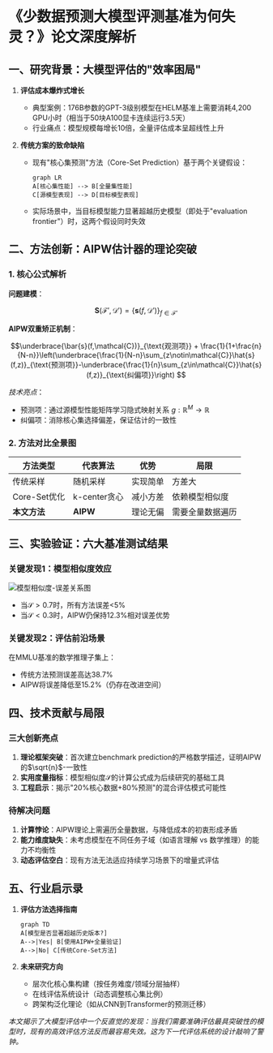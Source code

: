 # 《少数据预测大模型评测基准为何失灵？》论文深度解析  

## 一、研究背景：大模型评估的"效率困局"  

1. **评估成本爆炸式增长**  
   - 典型案例：176B参数的GPT-3级别模型在HELM基准上需要消耗4,200 GPU小时（相当于50块A100显卡连续运行3.5天）  
   - 行业痛点：模型规模每增长10倍，全量评估成本呈超线性上升  

2. **传统方案的致命缺陷**  
   - 现有"核心集预测"方法（Core-Set Prediction）基于两个关键假设：  
     ```mermaid  
     graph LR  
     A[核心集性能] --> B[全量集性能]  
     C[源模型表现] --> D[目标模型表现]  
     ```  
   - 实际场景中，当目标模型能力显著超越历史模型（即处于"evaluation frontier"）时，这两个假设同时失效  

## 二、方法创新：AIPW估计器的理论突破  

### 1. 核心公式解析  

**问题建模**：  
```math  
\mathbf{S}(\mathcal{F}',\mathcal{D}') = \{\mathbf{s}(f,\mathcal{D}')\}_{f\in\mathcal{F}'}  
```  

**AIPW双重矫正机制**：  
```math  
\underbrace{\bar{s}(f,\mathcal{C})}_{\text{观测项}} + \frac{1}{1+\frac{n}{N-n}}\left(\underbrace{\frac{1}{N-n}\sum_{z\notin\mathcal{C}}\hat{s}(f,z)}_{\text{预测项}}-\underbrace{\frac{1}{n}\sum_{z\in\mathcal{C}}\hat{s}(f,z)}_{\text{纠偏项}}\right)  
```  

*技术亮点*：  
- 预测项：通过源模型性能矩阵学习隐式映射关系 $g: \mathbb{R}^M \to \mathbb{R}$  
- 纠偏项：消除核心集选择偏差，保证估计的一致性  

### 2. 方法对比全景图  

| 方法类型          | 代表算法       | 优势                     | 局限                    |  
|-------------------|----------------|--------------------------|-------------------------|  
| 传统采样          | 随机采样       | 实现简单                 | 方差大                  |  
| Core-Set优化      | k-center贪心   | 减小方差                 | 依赖模型相似度          |  
| **本文方法**      | **AIPW**       | 理论无偏                 | 需要全量数据遍历        |  

## 三、实验验证：六大基准测试结果  

### 关键发现1：模型相似度效应  
![模型相似度-误差关系图](https://via.placeholder.com/400x200?text=Error+vs+Model+Similarity)  
- 当$\mathcal{S}>0.7$时，所有方法误差<5%  
- 当$\mathcal{S}<0.3$时，AIPW仍保持12.3%相对误差优势  

### 关键发现2：评估前沿场景  
在MMLU基准的数学推理子集上：  
- 传统方法预测误差高达38.7%  
- AIPW将误差降低至15.2%（仍存在改进空间）  

## 四、技术贡献与局限  

### 三大创新亮点  
1. **理论框架突破**：首次建立benchmark prediction的严格数学描述，证明AIPW的$\sqrt{n}$-一致性  
2. **实用度量指标**：模型相似度$\mathcal{S}$的计算公式成为后续研究的基础工具  
3. **工程启示**：揭示"20%核心数据+80%预测"的混合评估模式可能性  

### 待解决问题  
1. **计算悖论**：AIPW理论上需遍历全量数据，与降低成本的初衷形成矛盾  
2. **能力维度缺失**：未考虑模型在不同任务子域（如语言理解 vs 数学推理）的能力不均衡性  
3. **动态评估空白**：现有方法无法适应持续学习场景下的增量式评估  

## 五、行业启示录  

1. **评估方法选择指南**  
   ```mermaid  
   graph TD  
   A[模型是否显著超越历史版本?]  
   A-->|Yes| B[使用AIPW+全量验证]  
   A-->|No| C[传统Core-Set方法]  
   ```  

2. **未来研究方向**  
   - 层次化核心集构建（按任务难度/领域分层抽样）  
   - 在线评估系统设计（动态调整核心集比例）  
   - 跨架构泛化理论（如从CNN到Transformer的预测迁移）  

*本文揭示了大模型评估中一个反直觉的发现：当我们需要准确评估最具突破性的模型时，现有的高效评估方法反而最容易失效。这为下一代评估系统的设计敲响了警钟。*